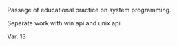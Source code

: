 Passage of educational practice on system programming. 

Separate work with win api and unix api

Var. 13
